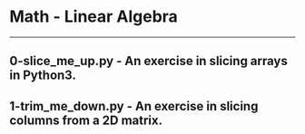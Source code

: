 # Math - Linear Algebra
----------
## 0-slice_me_up.py - An exercise in slicing arrays in Python3.

## 1-trim_me_down.py - An exercise in slicing columns from a 2D matrix.
